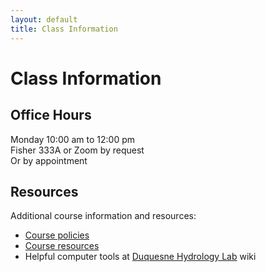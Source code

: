 ```yaml
---
layout: default
title: Class Information
---
```

# Class Information  
## Office Hours  
Monday 10:00 am to 12:00 pm  
Fisher 333A or Zoom by request  
Or by appointment  

## Resources  
Additional course information and resources:  
- [Course policies](coursepolicies.html)  
- [Course resources](courseresources.html)  
- Helpful computer tools at [Duquesne Hydrology Lab](https://github.com/hydro-lab/hydro-lab.github.io/wiki) wiki  
